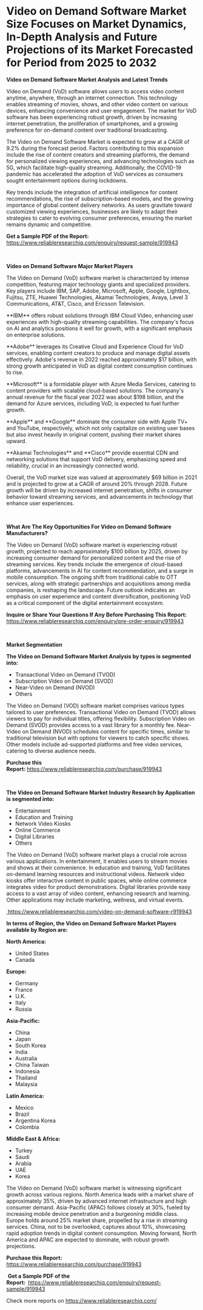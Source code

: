 <p><h1>Video on Demand Software Market Size Focuses on Market Dynamics, In-Depth Analysis and Future Projections of its Market Forecasted for Period from 2025 to 2032</h1></p><p><strong>Video on Demand Software Market Analysis and Latest Trends</strong></p>
<p><p>Video on Demand (VoD) software allows users to access video content anytime, anywhere, through an internet connection. This technology enables streaming of movies, shows, and other video content on various devices, enhancing convenience and user engagement. The market for VoD software has been experiencing robust growth, driven by increasing internet penetration, the proliferation of smartphones, and a growing preference for on-demand content over traditional broadcasting.</p><p>The Video on Demand Software Market is expected to grow at a CAGR of 9.2% during the forecast period. Factors contributing to this expansion include the rise of content creators and streaming platforms, the demand for personalized viewing experiences, and advancing technologies such as 5G, which facilitate high-quality streaming. Additionally, the COVID-19 pandemic has accelerated the adoption of VoD services as consumers sought entertainment options during lockdowns.</p><p>Key trends include the integration of artificial intelligence for content recommendations, the rise of subscription-based models, and the growing importance of global content delivery networks. As users gravitate toward customized viewing experiences, businesses are likely to adapt their strategies to cater to evolving consumer preferences, ensuring the market remains dynamic and competitive.</p></p>
<p><strong>Get a Sample PDF of the Report:&nbsp;</strong> <a href="https://www.reliableresearchiq.com/enquiry/request-sample/919943?utm_campaign=3171&utm_medium=2&utm_source=Github&utm_content=ia&utm_term=06032025&utm_id=video-on-demand-software">https://www.reliableresearchiq.com/enquiry/request-sample/919943</a></p>
<p>&nbsp;</p>
<p><strong>Video on Demand Software Major Market Players</strong></p>
<p><p>The Video on Demand (VoD) software market is characterized by intense competition, featuring major technology giants and specialized providers. Key players include IBM, SAP, Adobe, Microsoft, Apple, Google, Lightbox, Fujitsu, ZTE, Huawei Technologies, Akamai Technologies, Avaya, Level 3 Communications, AT&T, Cisco, and Ericsson Television.</p><p>**IBM** offers robust solutions through IBM Cloud Video, enhancing user experiences with high-quality streaming capabilities. The company's focus on AI and analytics positions it well for growth, with a significant emphasis on enterprise solutions.</p><p>**Adobe** leverages its Creative Cloud and Experience Cloud for VoD services, enabling content creators to produce and manage digital assets effectively. Adobe's revenue in 2022 reached approximately $17 billion, with strong growth anticipated in VoD as digital content consumption continues to rise.</p><p>**Microsoft** is a formidable player with Azure Media Services, catering to content providers with scalable cloud-based solutions. The company's annual revenue for the fiscal year 2022 was about $198 billion, and the demand for Azure services, including VoD, is expected to fuel further growth.</p><p>**Apple** and **Google** dominate the consumer side with Apple TV+ and YouTube, respectively, which not only capitalize on existing user bases but also invest heavily in original content, pushing their market shares upward.</p><p>**Akamai Technologies** and **Cisco** provide essential CDN and networking solutions that support VoD delivery, emphasizing speed and reliability, crucial in an increasingly connected world.</p><p>Overall, the VoD market size was valued at approximately $69 billion in 2021 and is projected to grow at a CAGR of around 20% through 2028. Future growth will be driven by increased internet penetration, shifts in consumer behavior toward streaming services, and advancements in technology that enhance user experiences.</p></p>
<p>&nbsp;</p>
<p><strong>What Are The Key Opportunities For Video on Demand Software Manufacturers?</strong></p>
<p><p>The Video on Demand (VoD) software market is experiencing robust growth, projected to reach approximately $100 billion by 2025, driven by increasing consumer demand for personalized content and the rise of streaming services. Key trends include the emergence of cloud-based platforms, advancements in AI for content recommendation, and a surge in mobile consumption. The ongoing shift from traditional cable to OTT services, along with strategic partnerships and acquisitions among media companies, is reshaping the landscape. Future outlook indicates an emphasis on user experience and content diversification, positioning VoD as a critical component of the digital entertainment ecosystem.</p></p>
<p><strong>Inquire or Share Your Questions If Any Before Purchasing This Report:</strong> <a href="https://www.reliableresearchiq.com/enquiry/pre-order-enquiry/919943?utm_campaign=3171&utm_medium=2&utm_source=Github&utm_content=ia&utm_term=06032025&utm_id=video-on-demand-software">https://www.reliableresearchiq.com/enquiry/pre-order-enquiry/919943</a></p>
<p>&nbsp;</p>
<p><strong>Market Segmentation</strong></p>
<p><strong>The Video on Demand Software Market Analysis by types is segmented into:</strong></p>
<p><ul><li>Transactional Video on Demand (TVOD)</li><li>Subscription Video on Demand (SVOD)</li><li>Near-Video on Demand (NVOD)</li><li>Others</li></ul></p>
<p><p>The Video on Demand (VOD) software market comprises various types tailored to user preferences. Transactional Video on Demand (TVOD) allows viewers to pay for individual titles, offering flexibility. Subscription Video on Demand (SVOD) provides access to a vast library for a monthly fee. Near-Video on Demand (NVOD) schedules content for specific times, similar to traditional television but with options for viewers to catch specific shows. Other models include ad-supported platforms and free video services, catering to diverse audience needs.</p></p>
<p><strong>Purchase this Report:&nbsp;</strong><a href="https://www.reliableresearchiq.com/purchase/919943?utm_campaign=3171&utm_medium=2&utm_source=Github&utm_content=ia&utm_term=06032025&utm_id=video-on-demand-software">https://www.reliableresearchiq.com/purchase/919943</a></p>
<p>&nbsp;</p>
<p><strong>The Video on Demand Software Market Industry Research by Application is segmented into:</strong></p>
<p><ul><li>Entertainment</li><li>Education and Training</li><li>Network Video Kiosks</li><li>Online Commerce</li><li>Digital Libraries</li><li>Others</li></ul></p>
<p><p>The Video on Demand (VoD) software market plays a crucial role across various applications. In entertainment, it enables users to stream movies and shows at their convenience. In education and training, VoD facilitates on-demand learning resources and instructional videos. Network video kiosks offer interactive content in public spaces, while online commerce integrates video for product demonstrations. Digital libraries provide easy access to a vast array of video content, enhancing research and learning. Other applications may include marketing, wellness, and virtual events.</p></p>
<p><a href="https://www.reliableresearchiq.com/video-on-demand-software-r919943?utm_campaign=3171&utm_medium=2&utm_source=Github&utm_content=ia&utm_term=06032025&utm_id=video-on-demand-software">&nbsp;https://www.reliableresearchiq.com/video-on-demand-software-r919943</a></p>
<p><strong>In terms of Region, the Video on Demand Software Market Players available by Region are:</strong></p>
<p>
    <p> <strong> North America: </strong>
        <ul>
            <li>United States</li>
            <li>Canada</li>
        </ul>
        </p> 
    <p> <strong> Europe: </strong>
        <ul>
            <li>Germany</li>
            <li>France</li>
            <li>U.K.</li>
            <li>Italy</li>
            <li>Russia</li>
        </ul>
        </p> 
    <p> <strong> Asia-Pacific: </strong>
        <ul>
            <li>China</li>
            <li>Japan</li>
            <li>South Korea</li>
            <li>India</li>
            <li>Australia</li>
            <li>China Taiwan</li>
            <li>Indonesia</li>
            <li>Thailand</li>
            <li>Malaysia</li>
        </ul>
        </p> 
    <p> <strong> Latin America: </strong>
        <ul>
            <li>Mexico</li>
            <li>Brazil</li>
            <li>Argentina Korea</li>
            <li>Colombia</li>
        </ul>
        </p> 
    <p> <strong> Middle East & Africa: </strong>
        <ul>
            <li>Turkey</li>
            <li>Saudi</li>
            <li>Arabia</li>
            <li>UAE</li>
            <li>Korea</li>
        </ul>
    </p>
    </p>
<p><p>The Video on Demand (VoD) software market is witnessing significant growth across various regions. North America leads with a market share of approximately 35%, driven by advanced internet infrastructure and high consumer demand. Asia-Pacific (APAC) follows closely at 30%, fueled by increasing mobile device penetration and a burgeoning middle class. Europe holds around 25% market share, propelled by a rise in streaming services. China, not to be overlooked, captures about 10%, showcasing rapid adoption trends in digital content consumption. Moving forward, North America and APAC are expected to dominate, with robust growth projections.</p></p>
<p><strong>Purchase this Report: </strong><a href="https://www.reliableresearchiq.com/purchase/919943?utm_campaign=3171&utm_medium=2&utm_source=Github&utm_content=ia&utm_term=06032025&utm_id=video-on-demand-software">https://www.reliableresearchiq.com/purchase/919943</a></p>
<p>&nbsp;<strong>Get a Sample PDF of the Report:&nbsp;&nbsp;</strong><a href="https://www.reliableresearchiq.com/enquiry/request-sample/919943?utm_campaign=3171&utm_medium=2&utm_source=Github&utm_content=ia&utm_term=06032025&utm_id=video-on-demand-software">https://www.reliableresearchiq.com/enquiry/request-sample/919943</a></p>
<p><strong></strong></p>
<p>Check more reports on <a href="https://www.reliableresearchiq.com/?utm_campaign=3171&utm_medium=2&utm_source=Github&utm_content=ia&utm_term=06032025&utm_id=video-on-demand-software">https://www.reliableresearchiq.com/</a></p>
